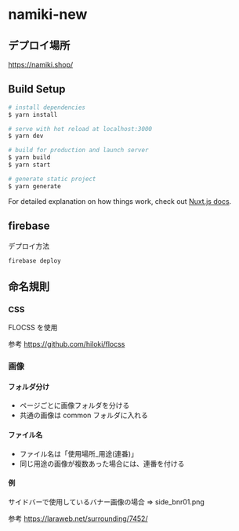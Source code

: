 # namiki-new

## デプロイ場所

https://namiki.shop/


## Build Setup

```bash
# install dependencies
$ yarn install

# serve with hot reload at localhost:3000
$ yarn dev

# build for production and launch server
$ yarn build
$ yarn start

# generate static project
$ yarn generate
```

For detailed explanation on how things work, check out [Nuxt.js docs](https://nuxtjs.org).

## firebase

デプロイ方法

```
firebase deploy
```

## 命名規則

### CSS

FLOCSS を使用

参考 https://github.com/hiloki/flocss

### 画像

#### フォルダ分け

- ページごとに画像フォルダを分ける
- 共通の画像は common フォルダに入れる

#### ファイル名

- ファイル名は「使用場所\_用途(連番)」
- 同じ用途の画像が複数あった場合には、連番を付ける

#### 例

サイドバーで使用しているバナー画像の場合 ⇒ side_bnr01.png

参考 https://laraweb.net/surrounding/7452/
